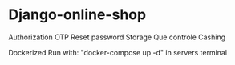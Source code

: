 # Django-online-shop

 Authorization
 OTP
 Reset password
 Storage
 Que controle
 Cashing

Dockerized
Run with: "docker-compose up -d" in servers terminal
